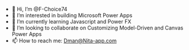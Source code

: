 - 👋 Hi, I’m @F-Choice74
- 👀 I’m interested in building Microsoft Power Apps
- 🌱 I’m currently learning Javascript and Power FX
- 💞️ I’m looking to collaborate on Customizing Model-Driven and Canvas Power Apps
- 📫 How to reach me: Dman@Nita-app.com

<!---
F-Choice74/F-Choice74 is a ✨ special ✨ repository because its `README.md` (this file) appears on your GitHub profile.
You can click the Preview link to take a look at your changes.
--->

